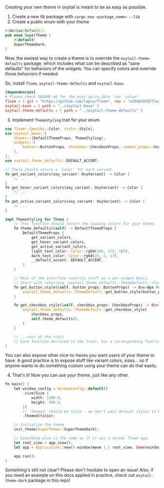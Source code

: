 Creating your own theme in oxytail is meant to be as easy as possible.

1. Create a new lib package with `cargo new <package_name> --lib`
2. Create a public enum with your theme

```rs
#[derive(Default)]
pub enum SuperTheme {
    #[default]
    SuperThemeDark,
}

```

Now, the easiest way to create a theme is to override the `oxytail-theme-defaults` package, which includes what can be described as "sane defaults" for behaviors of the widgets.
You can specify colors and override those behaviors if needed.

So, install `floem`, `oxytail-theme-defaults` and `oxytail-base`.
```toml
[dependencies]
# Please check README.md for the most up-to-date `rev` value!
floem = { git = "https://github.com/lapce/floem", rev = "e304d30f8771a28788904d64464d8fd192d07439" 
oxytail-base = { path = "../oxytail-base" }
oxytail-theme-defaults = { path = "../oxytail-theme-defaults" }
```


3. Implement `ThemeStyling` trait for your enum

```rs
use floem::{peniko::Color, style::Style};
use oxytail_base::{
    themes::{DefaultThemeProps, ThemeStyling},
    widgets::{
        button::ButtonProps, checkbox::CheckboxProps, common_props::OxyVariant,
    },
};
use oxytail_theme_defaults::DEFAULT_ACCENT;

// These should return a `Color` for each variant.
fn get_variant_colors(oxy_variant: OxyVariant) -> Color {
    // ...
}
fn get_hover_variant_colors(oxy_variant: OxyVariant) -> Color {
    // ...
}
fn get_active_variant_colors(oxy_variant: OxyVariant) -> Color {
    // ...
}

impl ThemeStyling for Theme {
    // This function should return the leading colors for your theme.
    fn theme_defaults(&self) -> DefaultThemeProps {
        DefaultThemeProps {
            get_variant_colors,
            get_hover_variant_colors,
            get_active_variant_colors,
            light_text_color: Color::rgb8(166, 173, 187),
            dark_text_color: Color::rgb8(25, 2, 17),
            __default_accent: DEFAULT_ACCENT,
        }
    }

    // Rest of the interface controls stuff on a per-widget basis.
    // Start with returning `oxytail_theme_defaults::ThemeDefault::<func>` for a set of nicely working defaults, and override it if needed!
    fn get_button_style(&self, button_props: ButtonProps) -> Box<dyn Fn(Style) -> Style> {
        oxytail_theme_defaults::ThemeDefault::get_button_style(button_props, self.theme_defaults())
    }

    fn get_checkbox_style(&self, checkbox_props: CheckboxProps) -> Box<dyn Fn(Style) -> Style> {
        oxytail_theme_defaults::ThemeDefault::get_checkbox_style(
            checkbox_props,
            self.theme_defaults(),
        )
    }

    // ...rest of the trait
    // Each function declared in the trait, has a corresponding function with same defaults in `oxytail_theme_default` package. 
}


```

You can also expose other nice-to-haves you want users of your theme to have. A good practice is to expose stuff like variant colors, sizes... so if anyone wants to do something custom using your theme can do that easily.

4. That's it! Now you can use your theme, just like any other. 

```rs
fn main() {
    let window_config = WindowConfig::default()
        .size(Size {
            width: 1200.0,
            height: 500.0,
        })
        // `themed` should be false - we don't want default styles to be interfering with your theme!
        .themed(false);

    // Initialize the theme
    init_theme(SuperTheme::SuperThemeDark);

    // Eveything else is the same as if it was a normal floem app.
    let root_view = app_view();
    let app = Application::new().window(move |_| root_view, Some(window_config));

    app.run();
}
```


Something's still not clear? Please don't hesitate to open an issue! Also, if you need an example on this docs applied in practice, check out `oxytail-theme-dark` package in this repo!